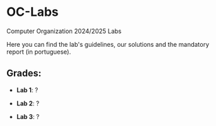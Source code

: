 # OC-Labs
Computer Organization 2024/2025 Labs

Here you can find the lab's guidelines, our solutions and the mandatory report (in portuguese).

## Grades:

* **Lab 1**: ?
  
* **Lab 2**: ?

* **Lab 3**: ?